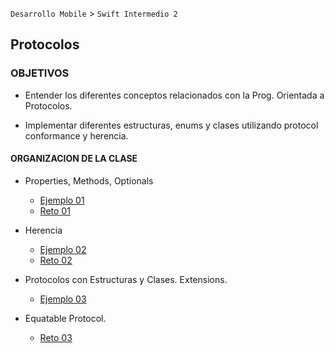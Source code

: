 
`Desarrollo Mobile` > `Swift Intermedio 2`

## Protocolos 

### OBJETIVOS 

- Entender los diferentes conceptos relacionados con la Prog. Orientada a Protocolos.

- Implementar diferentes estructuras, enums y clases utilizando protocol conformance y herencia.


#### ORGANIZACION DE LA CLASE 

- Properties, Methods, Optionals 

 	- [Ejemplo 01](Ejemplo-01)
	- [Reto 01](Reto-01)

- Herencia

	- [Ejemplo 02](Ejemplo-02)
	- [Reto 02](Reto-02)

- Protocolos con Estructuras y Clases. Extensions.

	- [Ejemplo 03](Ejemplo-03)

- Equatable Protocol.

	- [Reto 03](Reto-03)
